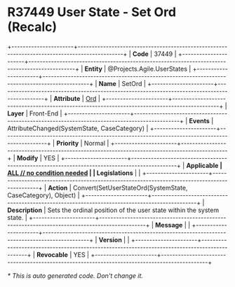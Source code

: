 ﻿---
erp.type: front-end-business-rule
erp.entity: Projects.Agile.UserStates
---

# R37449 User State - Set Ord (Recalc)
+----------------------+----------------------------------------------------------------------------------------------+
| **Code**             | 37449                                                                                        |
+----------------------+----------------------------------------------------------------------------------------------+
| **Entity**           | @Projects.Agile.UserStates                                                                   |
+----------------------+----------------------------------------------------------------------------------------------+
| **Name**             | SetOrd                                                                                       |
+----------------------+----------------------------------------------------------------------------------------------+
| **Attribute**        | [Ord](../entities/Projects.Agile.UserStates.md#ord)                                          |
+----------------------+----------------------------------------------------------------------------------------------+
| **Layer**            | Front-End                                                                                    |
+----------------------+----------------------------------------------------------------------------------------------+
| **Events**           | AttributeChanged(SystemState, CaseCategory)                                                  |
+----------------------+----------------------------------------------------------------------------------------------+
| **Priority**         | Normal                                                                                       |
+----------------------+----------------------------------------------------------------------------------------------+
| **Modify**           | YES                                                                                          |
+----------------------+----------------------------------------------------------------------------------------------+
| **Applicable         | [ALL // no condition needed](xref:applicable-legislations)                                   |
| Legislations**       |                                                                                              |
+----------------------+----------------------------------------------------------------------------------------------+
| **Action**           | Convert(SetUserStateOrd(SystemState, CaseCategory), Object)                                  |
+----------------------+----------------------------------------------------------------------------------------------+
| **Description**      | Sets the ordinal position of the user state within the system state.                         |
+----------------------+----------------------------------------------------------------------------------------------+
| **Message**          |                                                                                              |
+----------------------+----------------------------------------------------------------------------------------------+
| **Version**          |                                                                                              |
+----------------------+----------------------------------------------------------------------------------------------+
| **Revocable**        | YES                                                                                          |
+----------------------+----------------------------------------------------------------------------------------------+

*\* This is auto generated code. Don't change it.*
